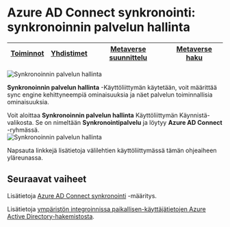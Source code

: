 <properties
    pageTitle="Azure AD Connect synkronointi: synkronoinnin palvelun hallinta Käyttöliittymän | Microsoft Azure"
    description="Tietoja synkronoinnin palvelun hallinta Azure AD-yhteyden."
    services="active-directory"
    documentationCenter=""
    authors="andkjell"
    manager="femila"
    editor=""/>

<tags
    ms.service="active-directory"
    ms.workload="identity"
    ms.tgt_pltfrm="na"
    ms.devlang="na"
    ms.topic="article"
    ms.date="09/07/2016"
    ms.author="billmath"/>


# <a name="azure-ad-connect-sync-synchronization-service-manager"></a>Azure AD Connect synkronointi: synkronoinnin palvelun hallinta

[Toiminnot](active-directory-aadconnectsync-service-manager-ui-operations.md) | [Yhdistimet](active-directory-aadconnectsync-service-manager-ui-connectors.md) | [Metaverse suunnittelu](active-directory-aadconnectsync-service-manager-ui-mvdesigner.md) | [Metaverse haku](active-directory-aadconnectsync-service-manager-ui-mvsearch.md)
--- | --- | --- | ---

![Synkronoinnin palvelun hallinta](./media/active-directory-aadconnectsync-service-manager-ui/ssmui.png)

**Synkronoinnin palvelun hallinta** -Käyttöliittymän käytetään, voit määrittää sync engine kehittyneempiä ominaisuuksia ja näet palvelun toiminnallisia ominaisuuksia.

Voit aloittaa **Synkronoinnin palvelun hallinta** Käyttöliittymän Käynnistä-valikosta. Se on nimeltään **Synkronointipalvelu** ja löytyy **Azure AD Connect** -ryhmässä.  
![Synkronoinnin palvelun hallinta](./media/active-directory-aadconnectsync-service-manager-ui/startmenu.png)

Napsauta linkkejä lisätietoja välilehtien käyttöliittymässä tämän ohjeaiheen yläreunassa.

## <a name="next-steps"></a>Seuraavat vaiheet
Lisätietoja [Azure AD Connect synkronointi](active-directory-aadconnectsync-whatis.md) -määritys.

Lisätietoja [ympäristön integroinnissa paikallisen-käyttäjätietojen Azure Active Directory-hakemistosta](active-directory-aadconnect.md).
